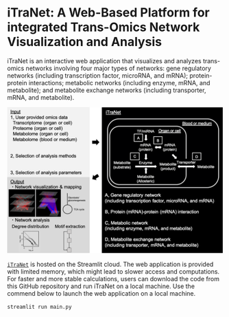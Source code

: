 # iTraNet: A Web-Based Platform for integrated Trans-Omics Network Visualization and Analysis

iTraNet is an interactive web application that visualizes and analyzes trans-omics networks involving four major types of networks: gene regulatory networks (including transcription factor, microRNA, and mRNA); protein-protein interactions; metabolic networks (including enzyme, mRNA, and metabolite); and metabolite exchange networks (including transporter, mRNA, and metabolite).

![iTraNet](Fig/iTraNet.png "iTraNet")

[`iTraNet`](https://itranet.streamlit.app/) is hosted on the Streamlit cloud.
The web application is provided with limited memory, which might lead to slower access and computations. For faster and more stable calculations, users can download the code from this GitHub repository and run iTraNet on a local machine.
Use the commend below to launch the web application on a local machine.
    
    streamlit run main.py
    
